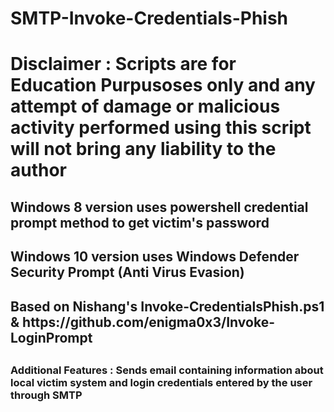 # SMTP-Invoke-Credentials-Phish
# Disclaimer : Scripts are for Education Purpusoses only and any attempt of damage or malicious activity performed using this script will not bring any liability to the author

<h2> Windows 8 version uses powershell credential prompt method to get victim's password </h2>
<h2> Windows 10 version uses Windows Defender Security Prompt (Anti Virus Evasion)</h2>

<h2> Based on Nishang's Invoke-CredentialsPhish.ps1 & https://github.com/enigma0x3/Invoke-LoginPrompt <h2>
  
  <h3> Additional Features : Sends email containing information about local victim system and login credentials entered by the user through SMTP </h3>





